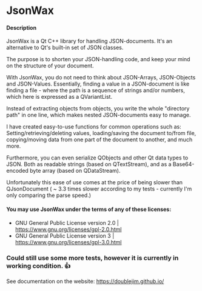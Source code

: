 # JsonWax
#### Description
JsonWax is a Qt C++ library for handling JSON-documents. It's an alternative to Qt's built-in set of JSON classes.

The purpose is to shorten your JSON-handling code, and keep your mind on the structure of your document.

With JsonWax, you do not need to think about JSON-Arrays, JSON-Objects and JSON-Values. Essentially, finding a value in a JSON-document is like finding a file - where the path is a sequence of strings and/or numbers, which here is expressed as a QVariantList.

Instead of extracting objects from objects, you write the whole "directory path" in one line, which makes nested JSON-documents easy to manage.

I have created easy-to-use functions for common operations such as: Setting/retrieving/deleting values, loading/saving the document to/from file, copying/moving data from one part of the document to another, and much more.

Furthermore, you can even serialize QObjects and other Qt data types to JSON. Both as readable strings (based on QTextStream), and as a Base64-encoded byte array (based on QDataStream).

Unfortunately this ease of use comes at the price of being slower than QJsonDocument ( ~ 3.3 times slower according to my tests - currently I'm only comparing the parse speed.)

#### You may use JsonWax under the terms of any of these licenses:

* GNU General Public License version 2.0 | https://www.gnu.org/licenses/gpl-2.0.html
* GNU General Public License version 3 | https://www.gnu.org/licenses/gpl-3.0.html

### Could still use some more tests, however it is currently in working condition. 👍

See documentation on the website: https://doublejim.github.io/
